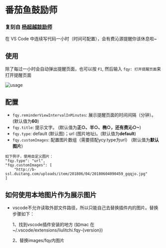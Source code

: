 # 番茄鱼鼓励师

### 复刻自 [杨超越鼓励师](https://github.com/formulahendry/vscode-ycy)

在 VS Code 中连续写代码一小时（时间可配置），会有费沁源提醒你该休息啦~

## 使用

除了每过一小时会自动弹出提醒页面，也可以按 `F1`, 然后输入 `fqy: 打开提醒页面`来打开提醒页面

![usage](images/???.png)

## 配置

* `fqy.reminderViewIntervalInMinutes`: 展示提醒页面的时间间隔（分钟）。(默认值为**60**)
* `fqy.title`: 提示文字。 (默认值为**正○、半○、椭○，还有费沁○~**)
* `fqy.type`: default (默认图)；url (图片地址)。(默认值为**default**)
* `fqy.customImages`: 配置图片数组（需要搭配ycy.type为url） (默认值为**默认图片**)

```
如下例子，使用自定义图片：
"fqy.type": "url",
"fqy.customImages": [
    "http://b-ssl.duitang.com/uploads/item/201806/04/20180604090459_gqqjo.jpg"
]
```
## 如何使用本地图片作为展示图片

* vscode不允许读取外部文件路径，所以只能自己去替换插件内的图片。替换步骤如下：
  
  1、找到vscode插件安装的地方 (如mac 在~/.vscode/extensions/liulitchi.fqy-{version})
  
  2、替换images/fqy内图片
